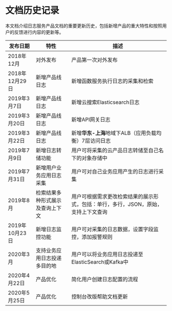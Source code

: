 # 文档历史记录

本文档介绍日志服务产品文档的重要更新历史，包括新增产品的重大特性和按照用户的反馈进行内容的更新等。

|发布日期|特性|描述|
|-|-|-|
|2018年12月|对外发布|产品第一次对外发布|
|2018年12月29日|新增产品线日志|新增函数服务执行日志的采集和检索|
|2019年3月7日|新增产品线日志|新增云搜索Elasticsearch日志|
|2019年3月20日|新增产品线日志|新增API网关日志|
|2019年3月22日|新增产品线日志|新增**华东-上海**地域下ALB（应用负载均衡）7层访问日志|
|2019年7月9日|新增日志转储功能|用户可将采集的云产品日志转储至自己名下的对象存储中|
|2019年7月31日|新增用户业务应用日志采集|用户可对自己业务应用产生的日志进行采集|
|2019年8月|检索结果多种形式展示及查询上下文|用户可根据需求更改检索结果的展示形式，包括：单行，多行，JSON，原始，支持上下文查询|
|2019年10月23日|新增日志监控功能|用户可对采集的日志数据，设置字段监控，添加报警规则|
|2020年3月|支持业务应用日志投递多目的地|用户可以将业务应用日志投递至ElasticSearch或Kafka中|
|2020年4月22日|产品优化|简化用户创建日志配置的流程|
|2020年5月25日|产品优化|控制台改版帮助文档更新|
